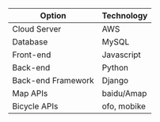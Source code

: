 | Option | Technology
| --------   | -----
| Cloud Server |AWS
| Database | MySQL
| Front-end | Javascript
| Back-end | Python
| Back-end Framework | Django
| Map APIs | baidu/Amap
| Bicycle APIs | ofo, mobike
